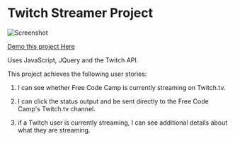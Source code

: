 # Twitch Streamer Project
![Screenshot](https://i.imgur.com/mCMoBz2.png "Screnshot of the application")

[Demo this project Here](https://codepen.io/stepup2stepout/pen/XeNKOj)

Uses JavaScript, JQuery and the Twitch API.

This project achieves the following user stories:
1. I can see whether Free Code Camp is currently streaming on Twitch.tv.

2. I can click the status output and be sent directly to the Free Code Camp's Twitch.tv channel.

3. if a Twitch user is currently streaming, I can see additional details about what they are streaming.

 
